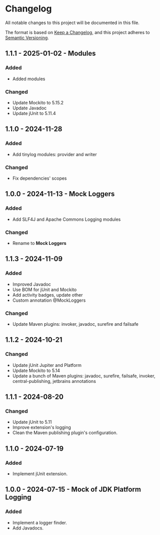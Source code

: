 # Changelog

All notable changes to this project will be documented in this file.

The format is based on [Keep a Changelog](https://keepachangelog.com/en/1.1.0/),
and this project adheres to [Semantic Versioning](https://semver.org/spec/v2.0.0.html).

## 1.1.1 - 2025-01-02 - Modules

### Added

- Added modules

### Changed

- Update Mockito to 5.15.2
- Update Javadoc
- Update jUnit to 5.11.4

## 1.1.0 - 2024-11-28

### Added

- Add tinylog modules: provider and writer

### Changed

- Fix dependencies' scopes

## 1.0.0 - 2024-11-13 - Mock Loggers

### Added

- Add SLF4J and Apache Commons Logging modules

### Changed

- Rename to **Mock Loggers**

## 1.1.3 - 2024-11-09

### Added

- Improved Javadoc
- Use BOM for jUnit and Mockito
- Add activity badges, update other
- Custom annotation @MockLoggers

### Changed

- Update Maven plugins: invoker, javadoc, surefire and failsafe

## 1.1.2 - 2024-10-21

### Changed

- Update jUnit Jupiter and Platform
- Update Mockito to 5.14
- Update a bunch of Maven plugins: javadoc, surefire, failsafe, invoker, central-publishing, jetbrains annotations

## 1.1.1 - 2024-08-20

### Changed

- Update jUnit to 5.11
- Improve extension's logging
- Clean the Maven publishing plugin's configuration.

## 1.1.0 - 2024-07-19

### Added

- Implement jUnit extension.

## 1.0.0 - 2024-07-15 - Mock of JDK Platform Logging

### Added

- Implement a logger finder.
- Add Javadocs.
